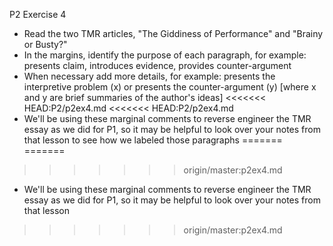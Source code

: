 P2 Exercise 4

- Read the two TMR articles, "The Giddiness of Performance" and "Brainy or Busty?"
- In the margins, identify the purpose of each paragraph, for example: presents claim, introduces evidence, provides counter-argument
- When necessary add more details, for example: presents the interpretive problem (x) or presents the counter-argument (y) [where x and y are brief summaries of the author's ideas]
<<<<<<< HEAD:P2/p2ex4.md
<<<<<<< HEAD:P2/p2ex4.md
- We'll be using these marginal comments to reverse engineer the TMR essay as we did for P1, so it may be helpful to look over your notes from that lesson to see how we labeled those paragraphs
=======
=======
>>>>>>> origin/master:p2ex4.md
- We'll be using these marginal comments to reverse engineer the TMR essay as we did for P1, so it may be helpful to look over your notes from that lesson 
>>>>>>> origin/master:p2ex4.md
